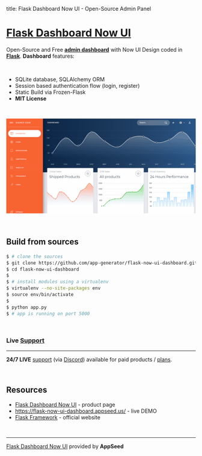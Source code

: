 title: Flask Dashboard Now UI - Open-Source Admin Panel

# [Flask Dashboard Now UI](https://appseed.us/admin-dashboards/flask-dashboard-nowui-design)

Open-Source and Free **[admin dashboard](https://appseed.us/admin-dashboards)** with Now UI Design coded in **[Flask](https://palletsprojects.com/p/flask/)**. **Dashboard** features:

<br />

- SQLite database, SQLAlchemy ORM
- Session based authentication flow (login, register)
- Static Build via Frozen-Flask
- **MIT License**

<br />

![Flask Dashboard Now UI - Open-Source Admin Panel](https://raw.githubusercontent.com/app-generator/static/master/products/flask-dashboard-nowui-intro.gif)

<br />

## Build from sources

```bash
$ # clone the sources
$ git clone https://github.com/app-generator/flask-now-ui-dashboard.git
$ cd flask-now-ui-dashboard
$
$ # install modules using a virtualenv
$ virtualenv --no-site-packages env
$ source env/bin/activate
$
$ python app.py
$ # app is running on port 5000
```

<br />

### Live [Support](https://appseed.us/support)
---

**24/7 LIVE** [support](https://appseed.us/support) (via [Discord](https://discord.gg/fZC6hup)) available for paid products / [plans](https://appseed.us/pricing).

<br />

## Resources

- [Flask Dashboard Now UI](https://appseed.us/admin-dashboards/flask-dashboard-nowui-design) - product page
- https://flask-now-ui-dashboard.appseed.us/ - live DEMO
- [Flask Framework](https://palletsprojects.com/p/flask/) - official website
 
<br />
 
---
[Flask Dashboard Now UI](https://appseed.us/admin-dashboards/flask-dashboard-nowui-design) provided by **AppSeed**
